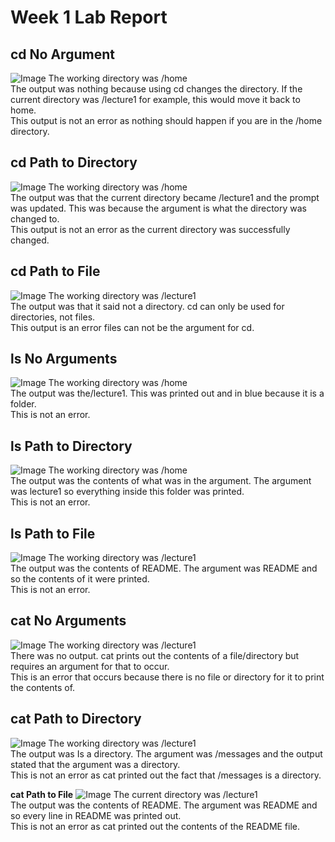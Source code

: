 # Week 1 Lab Report
## cd No Argument
![Image](SC1.png)
The working directory was /home <br/>
The output was nothing because using cd changes the directory. If the current directory was /lecture1 for example, this would move it back to home. <br/>
This output is not an error as nothing should happen if you are in the /home directory. <br/>

## cd Path to Directory
![Image](SC2.png)
The working directory was /home <br/>
The output was that the current directory became /lecture1 and the prompt was updated. This was because the argument is what the directory was changed to. <br/>
This output is not an error as the current directory was successfully changed. <br/>

## cd Path to File
![Image](SC10.png)
The working directory was /lecture1 <br/>
The output was that it said not a directory. cd can only be used for directories, not files.<br/>
This output is an error files can not be the argument for cd. <br/>

## ls No Arguments
![Image](SC4.png)
The working directory was /home <br/>
The output was the/lecture1. This was printed out and in blue because it is a folder. <br/>
This is not an error. <br/>

## ls Path to Directory
![Image](SC5.png)
The working directory was /home <br/>
The output was the contents of what was in the argument. The argument was lecture1 so everything inside this folder was printed. <br/>
This is not an error. <br/>

## ls Path to File
![Image](SC6.png)
The working directory was /lecture1 <br/>
The output was the contents of README. The argument was README and so the contents of it were printed. <br/>
This is not an error. <br/>

## cat No Arguments
![Image](SC7.png)
The working directory was /lecture1 <br/>
There was no output. cat prints out the contents of a file/directory but requires an argument for that to occur. <br/>
This is an error that occurs because there is no file or directory for it to print the contents of. <br/>

## cat Path to Directory
![Image](SC8.png)
The working directory was /lecture1 <br/>
The output was Is a directory. The argument was /messages and the output stated that the argument was a directory. <br/>
This is not an error as cat printed out the fact that /messages is a directory. <br/>

**cat Path to File**
![Image](SC9.png)
The current directory was /lecture1 <br/>
The output was the contents of README. The argument was README and so every line in README was printed out. <br/>
This is not an error as cat printed out the contents of the README file. <br/>
